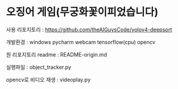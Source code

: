 # 오징어 게임(무궁화꽃이피었습니다)

사용 리포지토리 : https://github.com/theAIGuysCode/yolov4-deepsort

개발환경 : windows pycharm webcam tensorflow(cpu) opencv

원 리포지토리 readme : README-origin.md

실행파일 : object_tracker.py

opencv로 비디오 재생 : videoplay.py